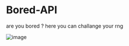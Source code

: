 # Bored-API
 are you bored ? 
 here you can challange your rng 


![image](https://github.com/LuckxSz/Bored-api/assets/135531180/d7988518-4ea8-41a5-8c0a-922437580c88)
